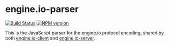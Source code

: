 
# engine.io-parser

[![Build Status](https://secure.travis-ci.org/LearnBoost/engine.io-parser.png)](http://travis-ci.org/LearnBoost/engine.io-parser)
[![NPM version](https://badge.fury.io/js/engine.io-parser.png)](http://badge.fury.io/js/engine.io-parser)

This is the JavaScript parser for the engine.io protocol encoding,
shared by both
[engine.io-client](https://github.com/LearnBoost/engine.io-client) and
[engine.io-server](https://github.com/LearnBoost/engine.io-server).
